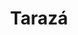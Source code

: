 ---
title: Tarazá
menu:
  region:
    parent: bajo-cauca-y-nordeste-antioqueno
departamento: Antioquia
description: ''
grafica_ubicacion_geografica: /charts/municipios/taraza/ubicacion_geografica.html
grafica_comunidades_focalizadas: /charts/municipios/taraza/comunidades_focalizadas.html
grafica_poblacion_genero: /charts/municipios/taraza/poblacion_genero.html
grafica_area_geografica_genero: /charts/municipios/taraza/area_geografica_genero.html
grafica_pertenencia_etnica: /charts/municipios/taraza/pertenencia_etnica.html
grafica_conflicto_identidad: /charts/municipios/taraza/conflicto_identidad.html
grafica_violencia_sexual: /charts/municipios/taraza/violencia_sexual.html
grafica_violencia_fisica: /charts/municipios/taraza/violencia_fisica.html
grafica_violencia_psicologica: /charts/municipios/taraza/violencia_psicologica.html
grafica_negligencia_abandono: /charts/municipios/taraza/negligencia_abandono.html
ficha: /fichas/taraza/ficha.pdf
centros_poblados_corregimientos:
  - La Caucana
  - Puerto Antioquia
  - El Doce
  - Barro Blanco
  - El Guáimaro
distribucion_poblacional_hombres: ''
distribucion_poblacional_mujeres: ''
poblacion_discapacidad: '529'
comunidades_etnicas_zona:
  - ''
asentamientos_indigenas: ''
resguardos_indigenas: ''
consejos_comunitarios: ''
total_poblacion_victima: '0'
num_sujetos_reparacion_colectiva: ''
num_planes_retorno_reubicacion_colectiva: ''
territorio_entidades_snariv_sivjrnr:
  - ''
priorizacion_convivencia_social_salud_mental: >-
  Consumo de SPA,"Violencia de Género, intrafamiliar y contra la mujer",Lesiones
  autoinfringidas intencionalmente
region: Bajo Cauca y Nordeste Antioqueño
priorizacion_sexualidad_derechos_sexuales_reproductivos: >-
  Embarazo en Adolescentes (10-19 años),Promoción de planificación
  familiar,Enfermedades de Transmisión Sexual
priorizacion_gestion_diferencial_poblaciones_vulnerables: >-
  Aumento de tasa de morbilidad por causas externas relacionadas al conflicto
  armado (principalmente en hombres)
priorizacion_fortalecimiento_autoridad_sanitaria: >-
  "Promoción de estilos de vida saludable (ejercicio, alimentación y calidad del
  sueño)",Velado de la seguridad
eventos_salud_publica_predominantes:
  - >-
    Condiciones Transmisibles y nutricionales (enfermedades infecciosas y
    parasitarias)
  - Condiciones maternas y perinatales
  - '"Enfermedades no transmisibles (cardiovasculares o lesiones'
  - ' como traumatismos o envenenamientos)"'
rips_salud_mental_poblacion_general:
  - >-
    Trastornos mentales y del comportamiento por consumo de sustancias
    psicoactivas
  - Trastornos mentales y de comportamiento no especificados
servicios_telemedicina_mpio_depto:
  - No hay habilitados servicios aún
total_pobreza_multidimensional: ''
pobreza_multidimensional_urbano: ''
pobreza_multidimensional_centro_poblado_rural_disperso: ''
ppales_actividades_economicas:
  - ''
observaciones_ppales_actividades_economicas: ''
ppal_vocacion_mpio:
  - ''
observaciones_ppal_vocacion_mpio: ''
trabajo_informal: ''
ppal_uso_suelo:
  - ''
observaciones_ppal_uso_suelo: ''
espacios_socio_comunitarios:
  - ''
medios_comunicacion:
  - Morena Stéreo
  - ' La Bakanísima'
  - ' Emisora Comunitaria de Tarazá'
iniciativas_org_sociedad_civil: ''
programas_usaid:
  - ''
comunidad_focalizada:
  - Corregimiento La Caucana
app: https://datasketch.shinyapps.io/wlhApp/?mcipio=Taraz%C3%A1
---